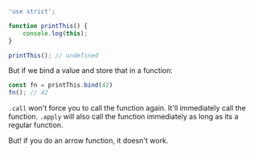 ```js
'use strict';

function printThis() {
	console.log(this);
}

printThis(); // undefined
```

But if we bind a value and store that in a function: 

```js
const fn = printThis.bind(42)
fn(); // 42
```

`.call` won't force you to call the function again. It'll immediately call the function. `.apply` will also call the function immediately as long as its a regular function. 

But! if you do an arrow function, it doesn't work. 